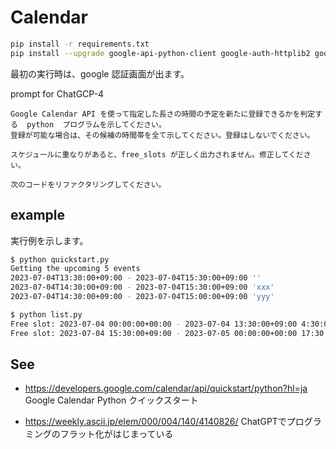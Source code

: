 
# Calendar

```bash
pip install -r requirements.txt
pip install --upgrade google-api-python-client google-auth-httplib2 google-auth-oauthlib
```

最初の実行時は、google 認証画面が出ます。

prompt for ChatGCP-4
```plain
Google Calendar API を使って指定した長さの時間の予定を新たに登録できるかを判定する  python  プログラムを示してください。
登録が可能な場合は、その候補の時間帯を全て示してください。登録はしないでください。
```

```plain
スケジュールに重なりがあると、free_slots が正しく出力されません。修正してください。
```

```plain
次のコードをリファクタリングしてください。
```

## example

実行例を示します。

```zsh
$ python quickstart.py
Getting the upcoming 5 events
2023-07-04T13:30:00+09:00 - 2023-07-04T15:30:00+09:00 ''
2023-07-04T14:30:00+09:00 - 2023-07-04T15:30:00+09:00 'xxx'
2023-07-04T14:30:00+09:00 - 2023-07-04T15:00:00+09:00 'yyy'

$ python list.py
Free slot: 2023-07-04 00:00:00+00:00 - 2023-07-04 13:30:00+09:00 4:30:00
Free slot: 2023-07-04 15:30:00+09:00 - 2023-07-05 00:00:00+00:00 17:30:00

```

## See

- https://developers.google.com/calendar/api/quickstart/python?hl=ja
  Google Calendar Python クイックスタート

- https://weekly.ascii.jp/elem/000/004/140/4140826/
  ChatGPTでプログラミングのフラット化がはじまっている
